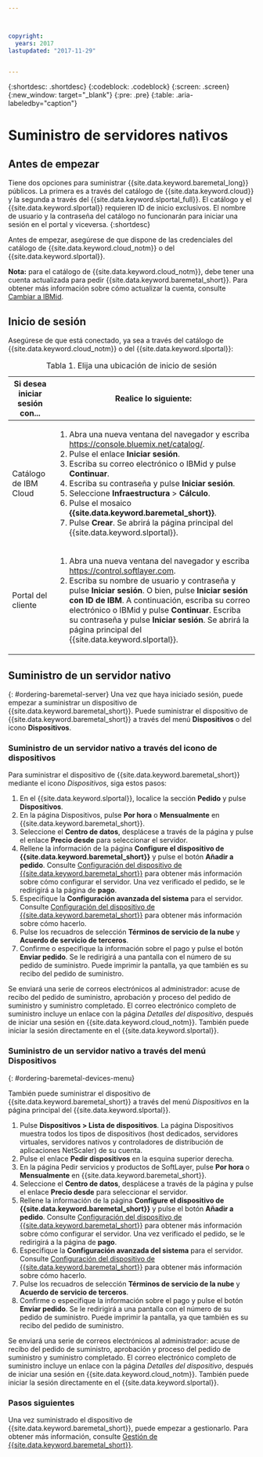 ```yaml
---



copyright:
  years: 2017
lastupdated: "2017-11-29"


---
```


{:shortdesc: .shortdesc}
{:codeblock: .codeblock}
{:screen: .screen}
{:new_window: target="_blank"}
{:pre: .pre}
{:table: .aria-labeledby="caption"}

# Suministro de servidores nativos

## Antes de empezar
Tiene dos opciones para suministrar {{site.data.keyword.baremetal_long}} públicos. La primera es a través del catálogo de {{site.data.keyword.cloud}} y la segunda a través del {{site.data.keyword.slportal_full}}. El catálogo y el {{site.data.keyword.slportal}} requieren ID de inicio exclusivos. El nombre de usuario y la contraseña del catálogo no funcionarán para iniciar una sesión en el portal y viceversa.
{:shortdesc}

Antes de empezar, asegúrese de que dispone de las credenciales del catálogo de {{site.data.keyword.cloud_notm}} o del {{site.data.keyword.slportal}}. 
  
**Nota:** para el catálogo de {{site.data.keyword.cloud_notm}}, debe tener una cuenta actualizada para pedir {{site.data.keyword.baremetal_short}}. Para obtener más información sobre cómo actualizar la cuenta, consulte [Cambiar a IBMid](https://console.ng.bluemix.net/docs/admin/softlayerlink.html).
  
## Inicio de sesión 
Asegúrese de que está conectado, ya sea a través del catálogo de {{site.data.keyword.cloud_notm}} o del {{site.data.keyword.slportal}}: 

  <table>
   <CAPTION>Tabla 1. Elija una ubicación de inicio de sesión</CAPTION>
   <THEAD>
   <TR>
   <th>Si desea iniciar sesión con...</th>
   <th>Realice lo siguiente:</th>
   </TR>
   </THEAD>
   <TBODY>
   <tr>
   <td>Catálogo de IBM Cloud</td>
   <td>
   <ol>
   <li>Abra una nueva ventana del navegador y escriba <a href="https://console.bluemix.net/catalog/">https://console.bluemix.net/catalog/</a>.</li>
   <li>Pulse el enlace <b>Iniciar sesión</b>. </li>
   <li>Escriba su correo electrónico o IBMid y pulse <b>Continuar</b>.</li>
   <li>Escriba su contraseña y pulse <b>Iniciar sesión</b>.</li>
   <li>Seleccione <b>Infraestructura</b> > <b>Cálculo</b>.</li>
   <li>Pulse el mosaico <b>{{site.data.keyword.baremetal_short}}</b>.</li>
   <li>Pulse <b>Crear</b>. Se abrirá la página principal del {{site.data.keyword.slportal}}.</li>
   </ol>
   </td>
   </tr>
   <tr>
   <td>Portal del cliente</td>
   <td>
   <ol>
   <li>Abra una nueva ventana del navegador y escriba <a href="https://control.softlayer.com">https://control.softlayer.com</a>.</li>
   <li>Escriba su nombre de usuario y contraseña y pulse <b>Iniciar sesión</b>. O bien, pulse <b>Iniciar sesión con ID de IBM</b>. A continuación, escriba su correo electrónico o IBMid y pulse <b>Continuar</b>. Escriba su contraseña y pulse <b>Iniciar sesión</b>. Se abrirá la página principal del {{site.data.keyword.slportal}}.</li>
   </ol>
   </td>
   </tr>
   </TBODY>
   </table>

## Suministro de un servidor nativo
{: #ordering-baremetal-server}
Una vez que haya iniciado sesión, puede empezar a suministrar un dispositivo de {{site.data.keyword.baremetal_short}}. Puede suministrar el dispositivo de {{site.data.keyword.baremetal_short}} a través del menú **Dispositivos** o del icono **Dispositivos**.

### Suministro de un servidor nativo a través del icono de dispositivos
Para suministrar el dispositivo de {{site.data.keyword.baremetal_short}} mediante el icono *Dispositivos*, siga estos pasos:

1.  En el {{site.data.keyword.slportal}}, localice la sección **Pedido** y pulse **Dispositivos**.
2.  En la página Dispositivos, pulse **Por hora** o **Mensualmente** en {{site.data.keyword.baremetal_short}}.
3.  Seleccione el **Centro de datos**, desplácese a través de la página y pulse el enlace **Precio desde** para seleccionar el servidor. 
4.  Rellene la información de la página **Configure el dispositivo de {{site.data.keyword.baremetal_short}}** y pulse el botón **Añadir a pedido**. Consulte [Configuración del dispositivo de {{site.data.keyword.baremetal_short}}](../bare-metal/configuring.md) para obtener más información sobre cómo configurar el servidor. Una vez verificado el pedido, se le redirigirá a la página de **pago**.
5.  Especifique la **Configuración avanzada del sistema** para el servidor. Consulte [Configuración del dispositivo de {{site.data.keyword.baremetal_short}}](../bare-metal/configuring.md) para obtener más información sobre cómo hacerlo.
6.  Pulse los recuadros de selección **Términos de servicio de la nube** y **Acuerdo de servicio de terceros**.
7.  Confirme o especifique la información sobre el pago y pulse el botón **Enviar pedido**. Se le redirigirá a una pantalla con el número de su pedido de suministro. Puede imprimir la pantalla, ya que también es su recibo del pedido de suministro.

 Se enviará una serie de correos electrónicos al administrador: acuse de recibo del pedido de suministro, aprobación y proceso del pedido de suministro y suministro completado. El correo electrónico completo de suministro incluye un enlace con la página *Detalles del dispositivo*, después de iniciar una sesión en {{site.data.keyword.cloud_notm}}. También puede iniciar la sesión directamente en el {{site.data.keyword.slportal}}.

### Suministro de un servidor nativo a través del menú Dispositivos
{: #ordering-baremetal-devices-menu}

También puede suministrar el dispositivo de {{site.data.keyword.baremetal_short}} a través del menú *Dispositivos* en la página principal del {{site.data.keyword.slportal}}. 

1. Pulse **Dispositivos > Lista de dispositivos**. La página Dispositivos muestra todos los tipos de dispositivos (host dedicados, servidores virtuales, servidores nativos y controladores de distribución de aplicaciones NetScaler) de su cuenta.
2. Pulse el enlace **Pedir dispositivos** en la esquina superior derecha.
3. En la página Pedir servicios y productos de SoftLayer, pulse **Por hora** o **Mensualmente** en {{site.data.keyword.baremetal_short}}.
4. Seleccione el **Centro de datos**, desplácese a través de la página y pulse el enlace **Precio desde** para seleccionar el servidor. 
5.  Rellene la información de la página **Configure el dispositivo de {{site.data.keyword.baremetal_short}}** y pulse el botón **Añadir a pedido**. Consulte [Configuración del dispositivo de {{site.data.keyword.baremetal_short}}](../bare-metal/configuring.md) para obtener más información sobre cómo configurar el servidor. Una vez verificado el pedido, se le redirigirá a la página de **pago**.
6.  Especifique la **Configuración avanzada del sistema** para el servidor. Consulte [Configuración del dispositivo de {{site.data.keyword.baremetal_short}}](../bare-metal/configuring.md) para obtener más información sobre cómo hacerlo.
7. Pulse los recuadros de selección **Términos de servicio de la nube** y **Acuerdo de servicio de terceros**.
8. Confirme o especifique la información sobre el pago y pulse el botón **Enviar pedido**. Se le redirigirá a una pantalla con el número de su pedido de suministro. Puede imprimir la pantalla, ya que también es su recibo del pedido de suministro.

Se enviará una serie de correos electrónicos al administrador: acuse de recibo del pedido de suministro, aprobación y proceso del pedido de suministro y suministro completado. El correo electrónico completo de suministro incluye un enlace con la página *Detalles del dispositivo*, después de iniciar una sesión en {{site.data.keyword.cloud_notm}}. También puede iniciar la sesión directamente en el {{site.data.keyword.slportal}}.

### Pasos siguientes
Una vez suministrado el dispositivo de {{site.data.keyword.baremetal_short}}, puede empezar a gestionarlo. Para obtener más información, consulte [Gestión de {{site.data.keyword.baremetal_short}}](../bare-metal/managing.html).
